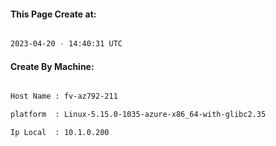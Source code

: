 
   
#### This Page Create at:

```bash

2023-04-20 - 14:40:31 UTC

```

#### Create By Machine:

```bash

Host Name : fv-az792-211

platform  : Linux-5.15.0-1035-azure-x86_64-with-glibc2.35

Ip Local  : 10.1.0.200

```

